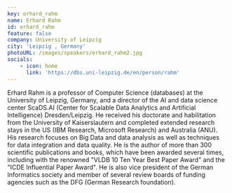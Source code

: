 ```yaml
---
key: erhard_rahm 
name: Erhard Rahm
id: erhard_rahm 
feature: false
company: University of Leipzig
city: 'Leipzig , Germany'
photoURL: /images/speakers/erhard_rahm2.jpg
socials: 
    - icon: home
      link: 'https://dbs.uni-leipzig.de/en/person/rahm'
---
```

Erhard Rahm is a professor of Computer Science (databases) at the University of Leipzig, Germany,  and a director of the AI and data science center ScaDS.AI (Center for Scalable Data Analytics and Artificial Intelligence) Dresden/Leipzig. He received his doctorate and habilitation from the University of Kaiserslautern and completed extended research stays in the US (IBM Research, Microsoft Research) and Australia (ANU).  His research focuses on Big Data and data analysis as well as techniques for data integration and  data quality. He is the author of more than 300 scientific publications and books, which have been awarded several times, including with the renowned "VLDB 10 Ten Year Best Paper Award" and the "ICDE Influential Paper Award". He is also vice president of the German Informatics society and member of several review boards of funding agencies such as the DFG (German Research foundation). 